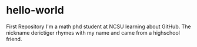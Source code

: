 # hello-world
First Repository
I'm a math phd student at NCSU learning about GitHub.
The nickname derictiger rhymes with my name and came from a highschool friend.
